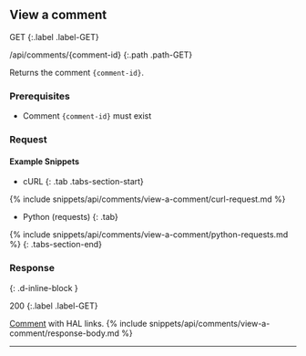 ## View a comment

GET
{:.label .label-GET}

/api/comments/{comment-id}
{:.path .path-GET}

Returns the comment `{comment-id}`.

### Prerequisites

- Comment `{comment-id}` must exist

### Request
#### Example Snippets
- cURL
{: .tab .tabs-section-start}

{% include snippets/api/comments/view-a-comment/curl-request.md %}

- Python (requests)
{: .tab}

{% include snippets/api/comments/view-a-comment/python-requests.md %}
{: .tabs-section-end}

### Response
{: .d-inline-block }

200
{:.label .label-GET}

[Comment](comments#comment) with HAL links.
{% include snippets/api/comments/view-a-comment/response-body.md %}

---

